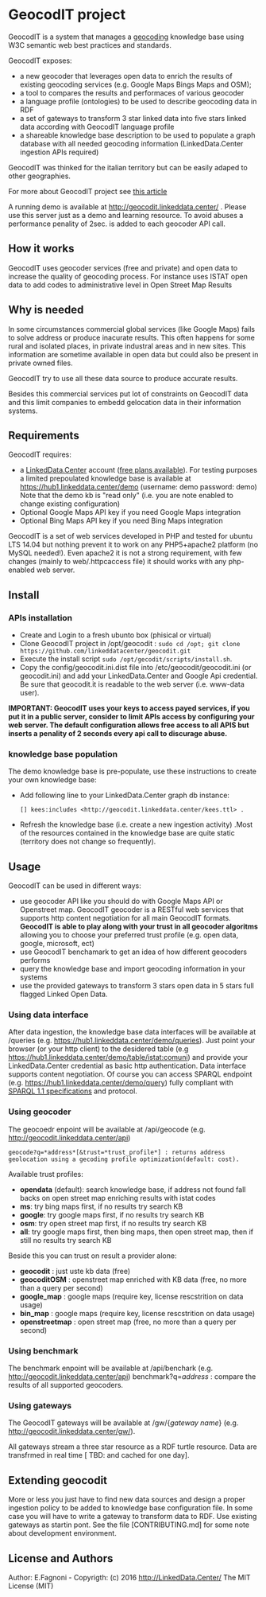 # GeocodIT project

GeocodIT is a system that manages a [geocoding](https://en.wikipedia.org/wiki/Geocoding) knowledge base using W3C semantic web best practices and standards.

GeocodIT exposes:

- a new geocoder that leverages open data to enrich the results of existing  geocoding services (e.g. Google Maps Bings Maps and OSM);
- a tool to compares the results and performaces of various geocoder
- a language profile (ontologies) to be used to describe geocoding data in RDF
- a set of gateways to transform  3 star linked data into five stars linked data according  with GeocodIT language profile  
- a shareable knowledge base description to be used to populate a graph database with all needed geocoding information (LinkedData.Center ingestion APIs required)

GeocodIT was thinked for the italian territory but can be easily adaped to other geographies.

For more about GeocodIT project see [this article](http://linkeddata.center/help/business/cases/geocodit-v1) 

A running demo is available at http://geocodit.linkeddata.center/ . Please use this server just as a demo and learning resource. 
To avoid abuses a performance penality of 2sec. is added to each geocoder API call.

## How it works
GeocodIT uses geocoder services (free and private) and open data to increase the quality of geocoding process.
For instance uses ISTAT open data to add codes to administrative level in Open Street Map Results

## Why is needed
In some circumstances commercial global services (like Google Maps) fails to solve address or produce inacurate results. 
This often happens for some rural and isolated places, in private industral areas and in new sites.
This information are sometime available in open data but could also be present in private owned files.

GeocodIT try to use all these data source to produce accurate results.

Besides this commercial services put lot of constraints on GeocodIT data and this limit companies to embedd gelocation data in their information systems.

## Requirements

GeocodIT requires:

- a [LinkedData.Center](http://LinkedData.Center/) account ([free plans
    available](http://linkeddata.center/home/pricing#cta)). For testing purposes a limited 
    prepoulated knowledge base is available at https://hub1.linkeddata.center/demo (username: demo password: demo)
	Note that the demo kb is "read only" (i.e. you are note enabled to change existing configuration)
- Optional Google Maps API key if you need Google Maps integration
- Optional Bing Maps API key if you need Bing Maps integration

GeocodIT is a set of web services developed in PHP and tested for ubuntu LTS 14.04 but nothing prevent it to work on any PHP5+apache2 platform  (no MySQL needed!). 
Even apache2 it is not a strong requirement, with few changes (mainly to web/.httpcaccess file) it should  works with any php-enabled web server.

## Install

### APIs installation

- Create and Login to a fresh ubunto box (phisical or virtual) 
- Clone GeocodIT project in /opt/geocodit : `sudo cd /opt; git clone https://github.com/linkeddatacenter/geocodit.git`
- Execute the install script `sudo /opt/gecodit/scripts/install.sh`.
- Copy the config/geocodit.ini.dist file into /etc/geocodit/geocodit.ini (or geocodit.ini) and 
    add your LinkedData.Center and Google Api credential. Be sure that geocodit.it is
    readable to the web server (i.e. www-data user).

**IMPORTANT: GeocodIT uses your keys to access payed services, if you put it in a public server, consider to limit 
	APIs access by configuring your web server. 
	The default configuration allows free access to all APIS but inserts a penality of 2 seconds every api call to discurage abuse.**

### knowledge base population
The demo knowledge base is pre-populate, use these instructions to create your own knowledge base:

- Add following line to your LinkedData.Center graph db instance:
    ```
    [] kees:includes <http://geocodit.linkeddata.center/kees.ttl> .
    ```
- Refresh the knowledge base (i.e. create a new ingestion activity) .Most of the resources contained in the knowledge base are quite static (territory does not change so frequently).
	
## Usage

GeocodIT can be used in different ways:
- use geocoder API like you should do with Google Maps API or Openstreet map. GeocodIT geocoder is a RESTful web services that supports http content negotiation for all main GeocodIT formats. **GeocodIT  is able to play along with your trust in all geocoder algoritms** allowing you to choose your preferred trust profile (e.g. open data, google, microsoft, ect)
- use GeocodIT benchamark to get an idea of how different geocoders performs
- query the knowledge base and import geocoding information in your systems
- use the provided gateways to transform 3 stars open data in 5 stars full flagged Linked Open Data.

### Using data interface

After data ingestion, the knowledge base data interfaces will  be available at <your LinkedData.Center account enpoint>/queries (e.g. https://hub1.linkeddata.center/demo/queries).
Just point your browser (or your http client) to the desidered table (e.g https://hub1.linkeddata.center/demo/table/istat:comuni) and 
provide your LinkedData.Center credential as basic http authentication. Data interface supports content negotiation.
Of course you can access SPARQL endpoint (e.g. https://hub1.linkeddata.center/demo/query) fully compliant with [SPARQL 1.1 specifications](https://www.w3.org/TR/sparql11-query/) and protocol.

### Using geocoder

The geocoedr  enpoint will be available at <your server ip or FQDN>/api/geocode (e.g. http://geocodit.linkeddata.center/api)

    geocode?q=*address*[&trust=*trust_profile*] : returns address geolocation using a gecoding profile optimization(default: cost).

Available trust profiles:
- **opendata** (default): search knowledge base, if address not found fall backs on open street map enriching results with istat codes
- **ms**: try bing maps first, if no results try search KB
- **google**: try google  maps first, if no results try search KB
- **osm**: try open street map first, if no results try search KB
- **all**: try google maps first, then bing maps, then open street map, then if still no results try search KB

Beside this you can trust on result a provider alone:
- **geocodit** : just uste kb data (free)
- **geocoditOSM** : openstreet map enriched with KB data (free, no more than a query per second)
- **google_map** : google maps (require key, license rescstrition on data usage)
- **bin_map** : google maps (require key, license rescstrition on data usage)
- **openstreetmap** : open street map (free, no more than a query per second)

### Using benchmark

The benchmark  enpoint will be available at <your server ip or FQDN>/api/benchark (e.g. http://geocodit.linkeddata.center/api)
    benchmark?q=*address* : compare the results of all supported geocoders.
    
### Using  gateways

The GeocodIT gateways will be available at <your server ip or FQDN>/gw/{*gateway name*} (e.g. http://geocodit.linkeddata.center/gw/).

All gateways stream a three star resource as a RDF turtle resource. Data are transfrmed in real time [ TBD: and cached for one day].


## Extending geocodit
More or less you just have to find new data sources and design a proper ingestion policy to be added to knowledge base configuration file.
In some case you will have to write a gateway to transform data to RDF. Use existing gateways as startin pont.
See the file [CONTRIBUTING.md] for some note about development environment.

## License and Authors
Author: E.Fagnoni - 
Copyrigth: (c) 2016 http://LinkedData.Center/ The MIT License (MIT)

